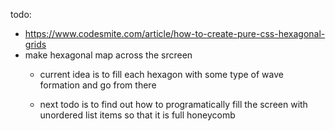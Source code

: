 todo:

* https://www.codesmite.com/article/how-to-create-pure-css-hexagonal-grids
* make hexagonal map across the srcreen
  * current idea is to fill each hexagon with some type of wave formation and go from there

  * next todo is to find out how to programatically fill the screen with unordered list items so that it is full honeycomb
